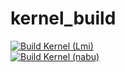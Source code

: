# kernel_build
[![Build Kernel (Lmi)](https://github.com/dibin666/kernel_build/actions/workflows/build_lmi.yml/badge.svg)](https://github.com/dibin666/kernel_build/actions/workflows/build_lmi.yml)   
[![Build Kernel (nabu)](https://github.com/dibin666/kernel_build/actions/workflows/build_nabu.yml/badge.svg)](https://github.com/dibin666/kernel_build/actions/workflows/build_nabu.yml)
